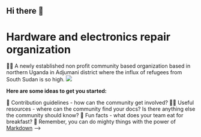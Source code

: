 ## Hi there 👋
<h1>Hardware and electronics repair organization</h1>

 
🙋‍♀️ A newly established non profit community based organization based in northern Uganda in Adjumani district where the influx of refugees from South Sudan is so high.
![](Images/aa7a6aab-84c8-45b0-86e8-554f4228d373.png)

**Here are some ideas to get you started:**


🌈 Contribution guidelines - how can the community get involved?
👩‍💻 Useful resources - where can the community find your docs? Is there anything else the community should know?
🍿 Fun facts - what does your team eat for breakfast?
🧙 Remember, you can do mighty things with the power of [Markdown](https://docs.github.com/github/writing-on-github/getting-started-with-writing-and-formatting-on-github/basic-writing-and-formatting-syntax)
-->
